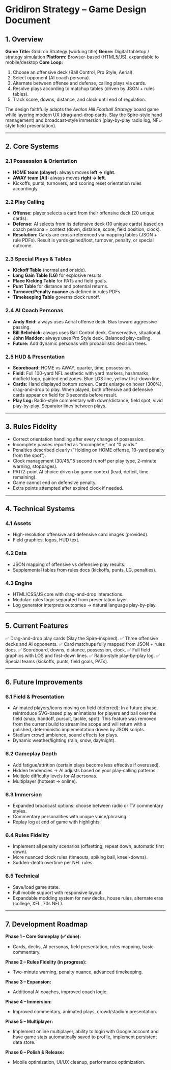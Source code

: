 # **Gridiron Strategy – Game Design Document**

## 1. Overview

**Game Title:** Gridiron Strategy (working title)
**Genre:** Digital tabletop / strategy simulation
**Platform:** Browser-based (HTML5/JS), expandable to mobile/desktop
**Core Loop:**

1. Choose an offensive deck (Ball Control, Pro Style, Aerial).
2. Select opponent (AI coach persona).
3. Alternate between offense and defense, calling plays via cards.
4. Resolve plays according to matchup tables (driven by JSON + rules tables).
5. Track score, downs, distance, and clock until end of regulation.

The design faithfully adapts the *Avalon Hill Football Strategy* board game while layering modern UX (drag-and-drop cards, Slay the Spire-style hand management) and broadcast-style immersion (play-by-play radio log, NFL-style field presentation).

---

## 2. Core Systems

### 2.1 Possession & Orientation

* **HOME team (player):** always moves **left → right**.
* **AWAY team (AI):** always moves **right → left**.
* Kickoffs, punts, turnovers, and scoring reset orientation rules accordingly.

### 2.2 Play Calling

* **Offense:** player selects a card from their offensive deck (20 unique cards).
* **Defense:** AI selects from its defensive deck (10 unique cards) based on coach persona + context (down, distance, score, field position, clock).
* **Resolution:** Cards are cross-referenced via mapping tables (JSON + rule PDFs). Result is yards gained/lost, turnover, penalty, or special outcome.

### 2.3 Special Plays & Tables

* **Kickoff Table** (normal and onside).
* **Long Gain Table (LG)** for explosive results.
* **Place Kicking Table** for PATs and field goals.
* **Punt Table** for distance and potential returns.
* **Turnover/Penalty nuance** as defined in rules PDFs.
* **Timekeeping Table** governs clock runoff.

### 2.4 AI Coach Personas

* **Andy Reid:** always uses Aerial offense deck. Bias toward aggressive passing.
* **Bill Belichick:** always uses Ball Control deck. Conservative, situational.
* **John Madden:** always uses Pro Style deck. Balanced play-calling.
* **Future:** Add dynamic personas with probabilistic decision trees.

### 2.5 HUD & Presentation

* **Scoreboard:** HOME vs AWAY, quarter, time, possession.
* **Field:** Full 100-yard NFL aesthetic with yard markers, hashmarks, midfield logo, painted end zones. Blue LOS line, yellow first-down line.
* **Cards:** Hand displayed bottom screen. Cards enlarge on hover (300%), drag-and-drop to play. When played, both offensive and defensive cards appear on field for 3 seconds before result.
* **Play Log:** Radio-style commentary with down/distance, field spot, vivid play-by-play. Separator lines between plays.

---

## 3. Rules Fidelity

* Correct orientation handling after every change of possession.
* Incomplete passes reported as “incomplete,” not “0 yards.”
* Penalties described clearly (“Holding on HOME offense, 10-yard penalty from the spot”).
* Clock management (30/45/15 second runoff per play type, 2-minute warning, stoppages).
* PAT/2-point AI choice driven by game context (lead, deficit, time remaining).
* Game cannot end on defensive penalty.
* Extra points attempted after expired clock if needed.

---

## 4. Technical Systems

### 4.1 Assets

* High-resolution offensive and defensive card images (provided).
* Field graphics, logos, HUD text.

### 4.2 Data

* JSON mapping of offensive vs defensive play results.
* Supplemental tables from rules docs (kickoffs, punts, LG, penalties).

### 4.3 Engine

* HTML/CSS/JS core with drag-and-drop interactions.
* Modular: rules logic separated from presentation layer.
* Log generator interprets outcomes → natural language play-by-play.

---

## 5. Current Features

✅ Drag-and-drop play cards (Slay the Spire-inspired).
✅ Three offensive decks and AI opponents.
✅ Card matchups fully mapped from JSON + rules docs.
✅ Scoreboard, downs, distance, possession, clock.
✅ Full field graphics with LOS and first-down lines.
✅ Radio-style play-by-play log.
✅ Special teams (kickoffs, punts, field goals, PATs).

---

## 6. Future Improvements

### 6.1 Field & Presentation

* Animated players/icons moving on field (deferred): In a future phase, reintroduce SVG-based play animations for players and ball over the field (snap, handoff, pursuit, tackle, spot). This feature was removed from the current build to streamline scope and will return with a polished, deterministic implementation driven by JSON scripts.
* Stadium crowd ambience, sound effects for plays.
* Dynamic weather/lighting (rain, snow, day/night).

### 6.2 Gameplay Depth

* Add fatigue/attrition (certain plays become less effective if overused).
* Hidden tendencies → AI adjusts based on your play-calling patterns.
* Multiple difficulty levels for AI personas.
* Multiplayer (hotseat → online).

### 6.3 Immersion

* Expanded broadcast options: choose between radio or TV commentary styles.
* Commentary personalities with unique voice/phrasing.
* Replay log at end of game with highlights.

### 6.4 Rules Fidelity

* Implement all penalty scenarios (offsetting, repeat down, automatic first down).
* More nuanced clock rules (timeouts, spiking ball, kneel-downs).
* Sudden-death overtime per NFL rules.

### 6.5 Technical

* Save/load game state.
* Full mobile support with responsive layout.
* Expandable modding system for new decks, house rules, alternate eras (college, XFL, 70s NFL).

---

## 7. Development Roadmap

**Phase 1 – Core Gameplay (✅ done):**

* Cards, decks, AI personas, field presentation, rules mapping, basic commentary.

**Phase 2 – Rules Fidelity (in progress):**

* Two-minute warning, penalty nuance, advanced timekeeping.

**Phase 3 – Expansion:**

* Additional AI coaches, improved coach logic.

**Phase 4 – Immersion:**

* Improved commentary, animated plays, crowd/stadium presentation.

**Phase 5 – Multiplayer:**

* Implement online multiplayer, ability to login with Google account and have game stats automatically saved to profile, implement persistent data store.

**Phase 6 – Polish & Release:**

* Mobile optimization, UI/UX cleanup, performance optimization.
